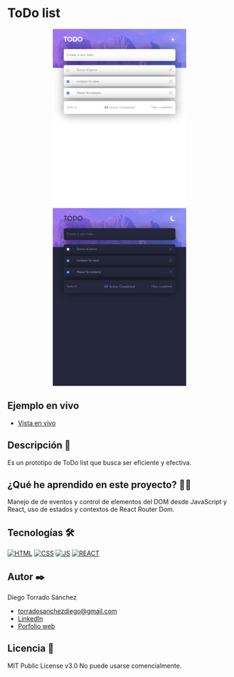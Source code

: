 # ToDo list
<p align="center">
  <img src="https://github.com/DieTorDev/todo-list/blob/main/screenshots/day-mode.png" />
  <img src="https://github.com/DieTorDev/todo-list/blob/main/screenshots/night-mode.png" />
</p>

## Ejemplo en vivo

- [Vista en vivo](https://todolist-yioe.onrender.com)

## Descripción 📑

Es un prototipo de ToDo list que busca ser eficiente y efectiva.

## ¿Qué he aprendido en este proyecto? 🙇🏻

Manejo de de eventos y control de elementos del DOM desde JavaScript y React, uso de estados y contextos de React Router Dom. 

## Tecnologías 🛠

<!-- Iconos sacados de: https://github.com/hendrasob/badges/blob/master/README.md y https://github.com/alexandresanlim/Badges4-README.md-Profile -->

[![HTML](https://img.shields.io/badge/HTML5-E34F26?style=for-the-badge&logo=html5&logoColor=white)](https://es.wikipedia.org/wiki/HTML5)
[![CSS](https://img.shields.io/badge/CSS3-1572B6?style=for-the-badge&logo=css3&logoColor=white)](https://es.wikipedia.org/wiki/CSS)
[![JS](https://img.shields.io/badge/JavaScript-F7DF1E?style=for-the-badge&logo=javascript&logoColor=black)](https://es.wikipedia.org/wiki/JavaScript)
[![REACT](https://img.shields.io/badge/React-20232A?style=for-the-badge&logo=react&logoColor=61DAFB)](https://es.wikipedia.org/wiki/React)

## Autor ✒️

Diego Torrado Sánchez

- torradosanchezdiego@gmail.com
- [LinkedIn](https://www.linkedin.com/in/diego-torrado-s%C3%A1nchez-2124322b4/)
- [Porfolio web](https://tu-dominio.com/)


## Licencia 📄

MIT Public License v3.0
No puede usarse comencialmente.
